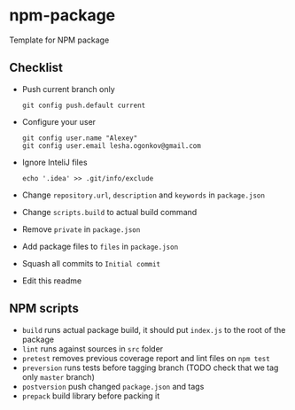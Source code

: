 # npm-package
Template for NPM package

## Checklist

* Push current branch only

      git config push.default current

* Configure your user

      git config user.name "Alexey"
      git config user.email lesha.ogonkov@gmail.com

* Ignore InteliJ files

      echo '.idea' >> .git/info/exclude

* Change `repository.url`, `description` and `keywords` in `package.json`
* Change `scripts.build` to actual build command
* Remove `private` in `package.json`
* Add package files to `files` in `package.json`
* Squash all commits to `Initial commit`
* Edit this readme

## NPM scripts

* `build` runs actual package build, it should put `index.js` to the root of
  the package
* `lint` runs against sources in `src` folder
* `pretest` removes previous coverage report and lint files on `npm test`
* `preversion` runs tests before tagging branch (TODO check that we tag only
  `master` branch)
* `postversion` push changed `package.json` and tags
* `prepack` build library before packing it
